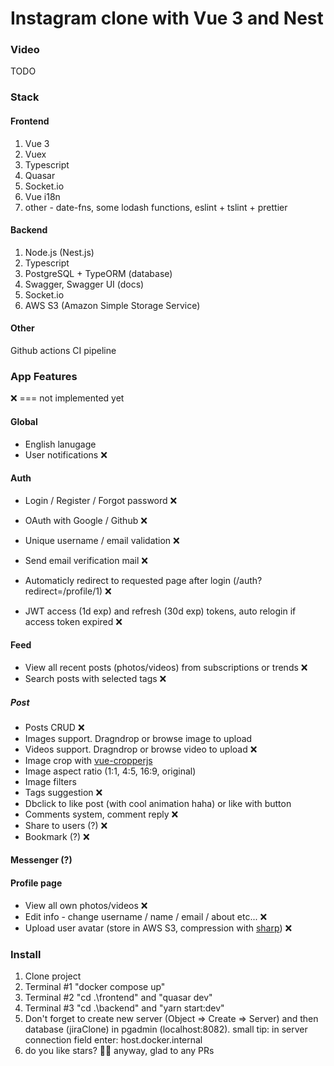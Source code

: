# Instagram clone with Vue 3 and Nest

### Video  
TODO

### Stack
#### Frontend

1. Vue 3
2. Vuex
3. Typescript
4. Quasar
5. Socket.io
6. Vue i18n
7. other - date-fns, some lodash functions, eslint + tslint + prettier

#### Backend

1. Node.js (Nest.js)
2. Typescript
3. PostgreSQL + TypeORM (database)
4. Swagger, Swagger UI (docs)
5. Socket.io
6. AWS S3 (Amazon Simple Storage Service)

#### Other

Github actions CI pipeline

### App Features
❌ === not implemented yet
#### Global
- English lanugage
- User notifications ❌

#### Auth
- Login / Register / Forgot password ❌
- OAuth with Google / Github ❌
- Unique username / email validation ❌

- Send email verification mail ❌
- Automaticly redirect to requested page after login (/auth?redirect=/profile/1) ❌
- JWT access (1d exp) and refresh (30d exp) tokens, auto relogin if access token expired ❌

#### Feed
- View all recent posts (photos/videos) from subscriptions or trends ❌
- Search posts with selected tags ❌
##### Post
- Posts CRUD ❌
- Images support. Dragndrop or browse image to upload
- Videos support. Dragndrop or browse video to upload ❌
- Image crop with [vue-cropperjs](https://github.com/Agontuk/vue-cropperjs#readme)
- Image aspect ratio (1:1, 4:5, 16:9, original)
- Image filters
- Tags suggestion ❌
- Dbclick to like post (with cool animation haha) or like with button
- Comments system, comment reply ❌
- Share to users (?) ❌
- Bookmark (?) ❌

#### Messenger (?)

#### Profile page
- View all own photos/videos ❌
- Edit info - change username / name / email / about etc... ❌
- Upload user avatar (store in AWS S3, compression with [sharp](https://github.com/lovell/sharp)) ❌

### Install  
1. Clone project  
2. Terminal #1 "docker compose up"  
3. Terminal #2 "cd .\frontend\" and "quasar dev"  
4. Terminal #3 "cd .\backend\" and "yarn start:dev" 
5. Don't forget to create new server (Object => Create => Server) and then database (jiraClone) in pgadmin (localhost:8082). small tip: in server connection field enter: host.docker.internal
6. do you like stars? 🤩😊 anyway, glad to any PRs  


